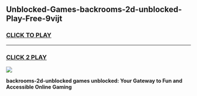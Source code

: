 
## Unblocked-Games-backrooms-2d-unblocked-Play-Free-9vijt
<h3>
<a href="https://premium76.site?title=backrooms-2d-unblocked&ref=19M">CLICK TO PLAY</a></h3>
<hr>

<h3>
<a href="https://premium76.site?title=backrooms-2d-unblocked&ref=19M">CLICK 2 PLAY</a>
  
</h3>

<a href="https://premium76.site?title=backrooms-2d-unblocked&ref=19M"><img src="https://clearcache.store/games.png"></a>


**backrooms-2d-unblocked games unblocked: Your Gateway to Fun and Accessible Online Gaming**

